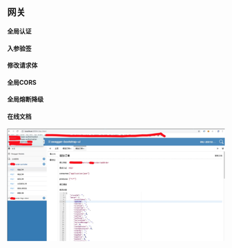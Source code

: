 ## 网关

#### 全局认证

#### 入参验签

#### 修改请求体

#### 全局CORS

#### 全局熔断降级

#### 在线文档
![swagger](../doc/swagger.png)
